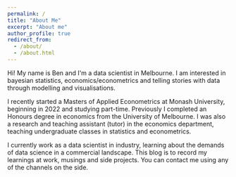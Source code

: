 ```yaml
---
permalink: /
title: "About Me"
excerpt: "About me"
author_profile: true
redirect_from: 
  - /about/
  - /about.html
---
```


Hi! My name is Ben and I'm a data scientist in Melbourne. I am interested in bayesian statistics, economics/econometrics and telling stories with data through modelling and visualisations.

I recently started a Masters of Applied Econometrics at Monash University, beginning in 2022 and studying part-time. Previously I completed an Honours degree in economics from the University of Melbourne. I was also a research and teaching assistant (tutor) in the economics department, teaching undergraduate classes in statistics and econometrics. 

I currently work as a data scientist in industry, learning about the demands of data science in a commercial landscape. This blog is to record my learnings at work, musings and side projects. You can contact me using any of the channels on the side.
